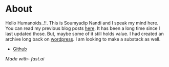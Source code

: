 # About



Hello Humanoids..!!. This is Soumyadip Nandi and I speak my mind here. You can read my previous blog posts 
[here](https://aiactivated.blogspot.com/). It has been a long time since I last updated those. But, maybe some of it still holds value.
I had created an archive long back on [wordpress](https://soumyadipnandi.wordpress.com/). I am looking to make a substack as well.





- [Github](https://github.com/soumyadip1995)




*Made with- fast.ai*
